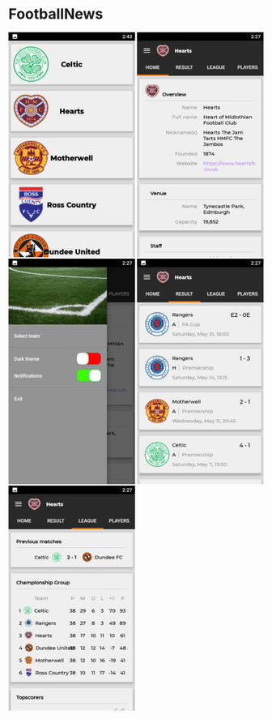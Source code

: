 # FootballNews

<img src="assets/1.png" width="250"> <img src="assets/2.png" width="250"> <img src="assets/3.png" width="250"> <img src="assets/4.png" width="250"> <img src="assets/5.png" width="250"> <img src="assets/6.png" width="0=250">
